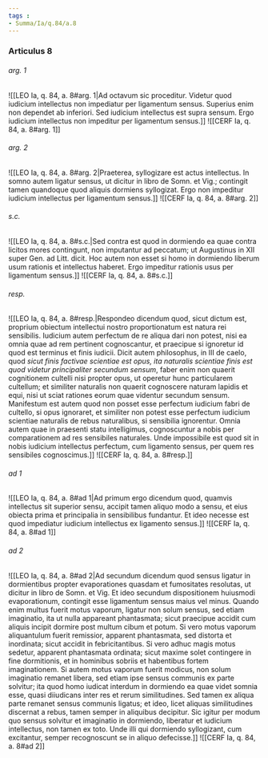 ```yaml
---
tags : 
- Summa/Ia/q.84/a.8
---
```


### Articulus 8

###### arg. 1
![[LEO Ia, q. 84, a. 8#arg. 1|Ad octavum sic proceditur. Videtur quod iudicium intellectus non impediatur per ligamentum sensus. Superius enim non dependet ab inferiori. Sed iudicium intellectus est supra sensum. Ergo iudicium intellectus non impeditur per ligamentum sensus.]]
![[CERF Ia, q. 84, a. 8#arg. 1]]

###### arg. 2
![[LEO Ia, q. 84, a. 8#arg. 2|Praeterea, syllogizare est actus intellectus. In somno autem ligatur sensus, ut dicitur in libro de Somn. et Vig.; contingit tamen quandoque quod aliquis dormiens syllogizat. Ergo non impeditur iudicium intellectus per ligamentum sensus.]]
![[CERF Ia, q. 84, a. 8#arg. 2]]

###### s.c.
![[LEO Ia, q. 84, a. 8#s.c.|Sed contra est quod in dormiendo ea quae contra licitos mores contingunt, non imputantur ad peccatum; ut Augustinus in XII super Gen. ad Litt. dicit. Hoc autem non esset si homo in dormiendo liberum usum rationis et intellectus haberet. Ergo impeditur rationis usus per ligamentum sensus.]]
![[CERF Ia, q. 84, a. 8#s.c.]]

###### resp.
![[LEO Ia, q. 84, a. 8#resp.|Respondeo dicendum quod, sicut dictum est, proprium obiectum intellectui nostro proportionatum est natura rei sensibilis. Iudicium autem perfectum de re aliqua dari non potest, nisi ea omnia quae ad rem pertinent cognoscantur, et praecipue si ignoretur id quod est terminus et finis iudicii. Dicit autem philosophus, in III de caelo, quod *sicut finis factivae scientiae est opus, ita naturalis scientiae finis est quod videtur principaliter secundum sensum*, faber enim non quaerit cognitionem cultelli nisi propter opus, ut operetur hunc particularem cultellum; et similiter naturalis non quaerit cognoscere naturam lapidis et equi, nisi ut sciat rationes eorum quae videntur secundum sensum. Manifestum est autem quod non posset esse perfectum iudicium fabri de cultello, si opus ignoraret, et similiter non potest esse perfectum iudicium scientiae naturalis de rebus naturalibus, si sensibilia ignorentur. Omnia autem quae in praesenti statu intelligimus, cognoscuntur a nobis per comparationem ad res sensibiles naturales. Unde impossibile est quod sit in nobis iudicium intellectus perfectum, cum ligamento sensus, per quem res sensibiles cognoscimus.]]
![[CERF Ia, q. 84, a. 8#resp.]]

###### ad 1
![[LEO Ia, q. 84, a. 8#ad 1|Ad primum ergo dicendum quod, quamvis intellectus sit superior sensu, accipit tamen aliquo modo a sensu, et eius obiecta prima et principalia in sensibilibus fundantur. Et ideo necesse est quod impediatur iudicium intellectus ex ligamento sensus.]]
![[CERF Ia, q. 84, a. 8#ad 1]]

###### ad 2
![[LEO Ia, q. 84, a. 8#ad 2|Ad secundum dicendum quod sensus ligatur in dormientibus propter evaporationes quasdam et fumositates resolutas, ut dicitur in libro de Somn. et Vig. Et ideo secundum dispositionem huiusmodi evaporationum, contingit esse ligamentum sensus maius vel minus. Quando enim multus fuerit motus vaporum, ligatur non solum sensus, sed etiam imaginatio, ita ut nulla appareant phantasmata; sicut praecipue accidit cum aliquis incipit dormire post multum cibum et potum. Si vero motus vaporum aliquantulum fuerit remissior, apparent phantasmata, sed distorta et inordinata; sicut accidit in febricitantibus. Si vero adhuc magis motus sedetur, apparent phantasmata ordinata; sicut maxime solet contingere in fine dormitionis, et in hominibus sobriis et habentibus fortem imaginationem. Si autem motus vaporum fuerit modicus, non solum imaginatio remanet libera, sed etiam ipse sensus communis ex parte solvitur; ita quod homo iudicat interdum in dormiendo ea quae videt somnia esse, quasi diiudicans inter res et rerum similitudines. Sed tamen ex aliqua parte remanet sensus communis ligatus; et ideo, licet aliquas similitudines discernat a rebus, tamen semper in aliquibus decipitur. Sic igitur per modum quo sensus solvitur et imaginatio in dormiendo, liberatur et iudicium intellectus, non tamen ex toto. Unde illi qui dormiendo syllogizant, cum excitantur, semper recognoscunt se in aliquo defecisse.]]
![[CERF Ia, q. 84, a. 8#ad 2]]

